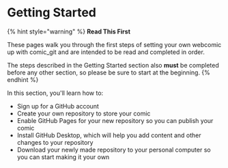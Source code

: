 # Getting Started

{% hint style="warning" %}
**Read This First**

These pages walk you through the first steps of setting your own webcomic up with comic\_git and are intended to be read and completed in order.&#x20;

The steps described in the Getting Started section also **must** be completed before any other section, so please be sure to start at the beginning.
{% endhint %}

In this section, you'll learn how to:

* Sign up for a GitHub account
* Create your own repository to store your comic
* Enable GitHub Pages for your new repository so you can publish your comic
* Install GitHub Desktop, which will help you add content and other changes to your repository
* Download your newly made repository to your personal computer so you can start making it your own
